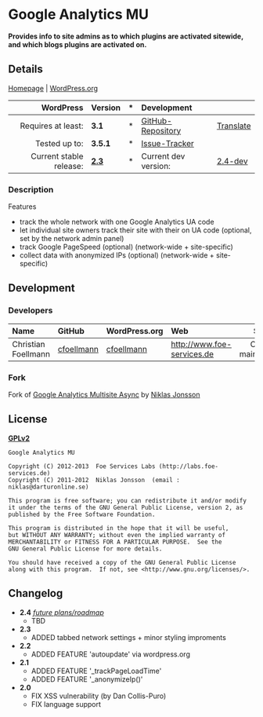 # Google Analytics MU
__Provides info to site admins as to which plugins are activated sitewide, and which blogs plugins are activated on.__

## Details
[Homepage][1.1] | [WordPress.org][1.2]

| WordPress					| Version			| *		| Development				|					|
| ----:						| :----				| :---: | :----						| :----				|
| Requires at least:		| __3.1__			| *		| [GitHub-Repository][1.3]	| [Translate][1.7]	|
| Tested up to:				| __3.5.1__			| *		| [Issue-Tracker][1.4]		| 					|
| Current stable release:	| __[2.3][1.5]__	| *		| Current dev version:		| [2.4-dev][1.8]	|

[1.1]: http://labs.foe-services.de/
[1.2]: http://wordpress.org/extend/plugins/google-analytics-mu/
[1.3]: https://github.com/wp-repository/google-analytics-mu
[1.4]: https://github.com/wp-repository/google-analytics-mu/issues
[1.5]: https://github.com/wp-repository/google-analytics-mu/archive/2.3.zip
[1.7]: https://translate.foe-services.de/projects/google-analytics-mu
[1.8]: https://github.com/wp-repository/google-analytics-mu/archive/master.zip

### Description
Features
* track the whole network with one Google Analytics UA code
* let individual site owners track their site with their on UA code (optional, set by the network admin panel)
* track Google PageSpeed (optional) (network-wide + site-specific)
* collect data with anonymized IPs (optional) (network-wide + site-specific)


## Development
### Developers
| Name					| GitHub				| WordPress.org			| Web									| Status				|
| :----					| :----					| :----					| :----									| ----:					|
| Christian Foellmann	| [cfoellmann][2.4.1]	| [cfoellmann][2.4.2]	| http://www.foe-services.de			| Current maintainer	|

### Fork
Fork of [Google Analytics Multisite Async](https://wordpress.org/extend/plugins/google-analytics-multisite-async/) by [Niklas Jonsson](http://www.darturonline.se/ga-mu-async.html)

[2.4.1]: https://github.com/cfoellmann
[2.4.2]: http://profiles.wordpress.org/cfoellmann


## License
__[GPLv2](http://www.gnu.org/licenses/gpl-2.0.html)__

    Google Analytics MU

    Copyright (C) 2012-2013  Foe Services Labs (http://labs.foe-services.de)
    Copyright (C) 2011-2012  Niklas Jonsson  (email : niklas@darturonline.se)

    This program is free software; you can redistribute it and/or modify
    it under the terms of the GNU General Public License, version 2, as 
    published by the Free Software Foundation.

    This program is distributed in the hope that it will be useful,
    but WITHOUT ANY WARRANTY; without even the implied warranty of
    MERCHANTABILITY or FITNESS FOR A PARTICULAR PURPOSE.  See the
    GNU General Public License for more details.

    You should have received a copy of the GNU General Public License
    along with this program.  If not, see <http://www.gnu.org/licenses/>.


## Changelog
* __2.4__ _[future plans/roadmap][4.1]_
    * TBD
* __2.3__
	* ADDED tabbed network settings + minor styling improments
* __2.2__
	* ADDED FEATURE 'autoupdate' via wordpress.org
* __2.1__
	* ADDED FEATURE '_trackPageLoadTime'
	* ADDED FEATURE '_anonymizeIp()'
* __2.0__
	* FIX XSS vulnerability (by Dan Collis-Puro)
	* FIX language support

[4.1]: ../../issues